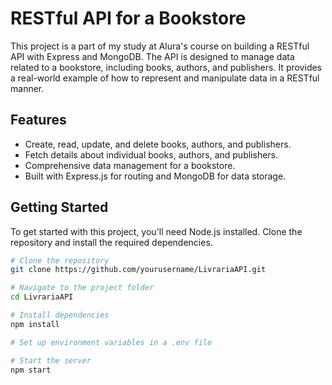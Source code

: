 # RESTful API for a Bookstore

This project is a part of my study at Alura's course on building a RESTful API with Express and MongoDB. The API is designed to manage data related to a bookstore, including books, authors, and publishers. It provides a real-world example of how to represent and manipulate data in a RESTful manner.

## Features

- Create, read, update, and delete books, authors, and publishers.
- Fetch details about individual books, authors, and publishers.
- Comprehensive data management for a bookstore.
- Built with Express.js for routing and MongoDB for data storage.

## Getting Started

To get started with this project, you'll need Node.js installed. Clone the repository and install the required dependencies.

```bash
# Clone the repository
git clone https://github.com/yourusername/LivrariaAPI.git

# Navigate to the project folder
cd LivrariaAPI

# Install dependencies
npm install

# Set up environment variables in a .env file

# Start the server
npm start
